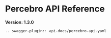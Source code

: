 # Percebro API Reference

**Version: 1.3.0**

```{eval-rst}
.. swagger-plugin:: api-docs/percebro-api.yaml
```
